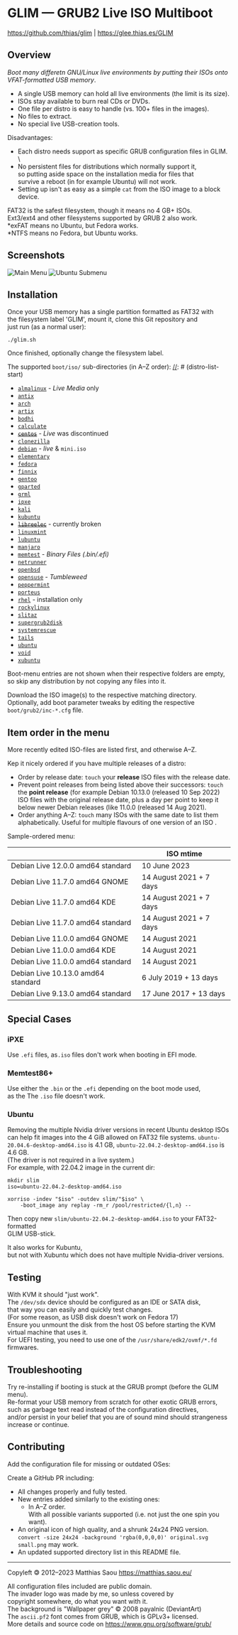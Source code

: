 GLIM — GRUB2 Live ISO Multiboot
===============================

https://github.com/thias/glim | https://glee.thias.es/GLIM


Overview
--------

_Boot many differetn GNU/Linux live environments by putting their ISOs onto VFAT-formatted USB memory_.

 * A single USB memory can hold all live environments (the limit is its size).
 * ISOs stay available to burn real CDs or DVDs.
 * One file per distro is easy to handle (vs. 100+ files in the images).
 * No files to extract.
 * No special live USB-creation tools.

Disadvantages:

 * Each distro needs support as specific GRUB configuration files in GLIM. \
 * No persistent files for distributions which normally support it, \
   so putting aside space on the installation media for files that \
   survive a reboot (in for example Ubuntu) will not work.
 * Setting up isn't as easy as a simple `cat` from the ISO image to a block device.

FAT32 is the safest filesystem, though it means no 4 GB+ ISOs. \
Ext3/ext4 and other filesystems supported by GRUB 2 also work. \
\*exFAT means no Ubuntu, but Fedora works. \
\*NTFS means no Fedora, but Ubuntu works.

Screenshots
-----------

![Main Menu](https://github.com/thias/glim/raw/master/screenshots/GLIM-3.0-shot1.png)
![Ubuntu Submenu](https://github.com/thias/glim/raw/master/screenshots/GLIM-3.0-shot2.png)

Installation
------------

Once your USB memory has a single partition formatted as FAT32 with \
the filesystem label 'GLIM', mount it, clone this Git repository and \
just run (as a normal user):

    ./glim.sh

Once finished, optionally change the filesystem label.

The supported `boot/iso/` sub-directories (in A–Z order):
[//]: # (distro-list-start)

* [`almalinux`](https://almalinux.org/) - _Live Media_ only
* [`antix`](https://antixlinux.com/)
* [`arch`](https://archlinux.org/)
* [`artix`](https://artixlinux.org/)
* [`bodhi`](https://www.bodhilinux.com/)
* [`calculate`](https://wiki.calculate-linux.org/desktop)
* ~~[`centos`](https://www.centos.org/)~~ - _Live_ was discontinued
* [`clonezilla`](https://clonezilla.org/)
* [`debian`](https://www.debian.org/CD/live/) - _live_ & `mini.iso`
* [`elementary`](https://elementary.io/)
* [`fedora`](https://fedoraproject.org/)
* [`finnix`](https://www.finnix.org/)
* [`gentoo`](https://www.gentoo.org/)
* [`gparted`](https://gparted.org/)
* [`grml`](https://grml.org/)
* [`ipxe`](https://ipxe.org/)
* [`kali`](https://www.kali.org/)
* [`kubuntu`](https://kubuntu.org/)
* ~~[`libreelec`](https://libreelec.tv/)~~ - currently broken
* [`linuxmint`](https://linuxmint.com/)
* [`lubuntu`](https://lubuntu.me/)
* [`manjaro`](https://manjaro.org/)
* [`memtest`](https://memtest.org/) - _Binary Files (.bin/.efi)_
* [`netrunner`](https://www.netrunner.com/)
* [`openbsd`](https://www.openbsd.org/)
* [`opensuse`](https://www.opensuse.org/) - _Tumbleweed_
* [`peppermint`](https://peppermintos.com/)
* [`porteus`](http://www.porteus.org/)
* [`rhel`](https://www.redhat.com/rhel) - installation only
* [`rockylinux`](https://rockylinux.org/)
* [`slitaz`](https://slitaz.org/)
* [`supergrub2disk`](https://www.supergrubdisk.org/)
* [`systemrescue`](https://www.system-rescue.org/)
* [`tails`](https://tails.net/)
* [`ubuntu`](https://ubuntu.com/)
* [`void`](https://voidlinux.org/)
* [`xubuntu`](https://xubuntu.org/)

[//]: # (distro-list-end)

Boot-menu entries are not shown when their respective folders are empty, \
so skip any distribution by not copying any files into it.

Download the ISO image(s) to the respective matching directory. \
Optionally, add boot parameter tweaks by editing the respective
`boot/grub2/inc-*.cfg` file.

Item order in the menu
----------------------

More recently edited ISO-files are listed first, and otherwise A–Z.

Kep it nicely ordered if you have multiple releases of a distro:

- Order by release date: `touch` your **release** ISO files with the release date.
- Prevent point releases from being listed above their successors:
  `touch` the **point release** (for example Debian 10.13.0 (released 10 Sep 2022)
  ISO files with the original release date, plus a day per point
  to keep it below newer Debian releases (like 11.0.0 (released 14 Aug 2021).
- Order anything A–Z: `touch` many ISOs with the same date to list them alphabetically.
  Useful for multiple flavours of one version of an ISO .
 
Sample-ordered menu:

|                                    | ISO mtime               |
|------------------------------------|-------------------------|
| Debian Live 12.0.0 amd64 standard  | 10 June 2023            |
| Debian Live 11.7.0 amd64 GNOME     | 14 August 2021 + 7 days |
| Debian Live 11.7.0 amd64 KDE       | 14 August 2021 + 7 days |
| Debian Live 11.7.0 amd64 standard  | 14 August 2021 + 7 days |
| Debian Live 11.0.0 amd64 GNOME     | 14 August 2021          |
| Debian Live 11.0.0 amd64 KDE       | 14 August 2021          |
| Debian Live 11.0.0 amd64 standard  | 14 August 2021          |
| Debian Live 10.13.0 amd64 standard | 6 July 2019 + 13 days   |
| Debian Live 9.13.0 amd64 standard  | 17 June 2017 + 13 days  |

Special Cases
-------------

### iPXE

Use `.efi` files, as`.iso` files don't work when booting in EFI mode.

### Memtest86+

Use either the `.bin` or the `.efi` depending on the boot mode used, \
as the The `.iso` file doesn't work.

### Ubuntu

Removing the multiple Nvidia driver versions in recent Ubuntu desktop ISOs \
can help fit images into the 4 GiB allowed on FAT32 file systems.
`ubuntu-20.04.6-desktop-amd64.iso` is 4.1 GB, `ubuntu-22.04.2-desktop-amd64.iso` is 4.6 GB. \
(The driver is not required in a live system.) \
For example, with 22.04.2 image in the current dir:

```
mkdir slim
iso=ubuntu-22.04.2-desktop-amd64.iso

xorriso -indev "$iso" -outdev slim/"$iso" \
    -boot_image any replay -rm_r /pool/restricted/{l,n} --
```

Then copy new `slim/ubuntu-22.04.2-desktop-amd64.iso` to your FAT32-formatted \
GLIM USB-stick.

It also works for Kubuntu, \
but not with Xubuntu which does not have multiple Nvidia-driver versions.

Testing
-------

With KVM it should "just work". \
The `/dev/sdx` device should be configured as an IDE or SATA disk, \
that way you can easily and quickly test changes. \
(For some reason, as USB disk doesn't work on Fedora 17) \
Ensure you unmount the disk from the host OS before starting the KVM \
virtual machine that uses it. \
For UEFI testing, you need to use one of the `/usr/share/edk2/ovmf/*.fd` \
firmwares.

Troubleshooting
---------------

Try re-installing if booting is stuck at the GRUB prompt (before the GLIM menu). \
Re-format your USB memory from scratch for other exotic GRUB errors, \
such as garbage text read instead of the configuration directives,  \
and/or persist in your belief that you are of sound mind should strangeness \
increase or continue.

Contributing
------------

Add the configuration file for missing or outdated OSes:

Create a GitHub PR including:
 * All changes properly and fully tested.
 * New entries added similarly to the existing ones:
   * In A–Z order. \
   With all possible variants supported (i.e. not just the one spin you want).
 * An original icon of high quality, and a shrunk 24x24 PNG version. \
   `convert -size 24x24 -background 'rgba(0,0,0,0)' original.svg small.png`
   may work.
 * An updated supported directory list in this README file.

---
Copyleft 🄯 2012–2023 Matthias Saou https://matthias.saou.eu/

All configuration files included are public domain. \
The invader logo was made by me, so unless covered by \
copyright somewhere, do what you want with it. \
The background is "Wallpaper grey" © 2008 payalnic (DeviantArt) \
The `ascii.pf2` font comes from GRUB, which is GPLv3+ licensed. \
More details and source code on https://www.gnu.org/software/grub/
